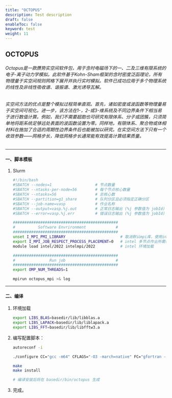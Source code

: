 ```yaml
---
title: "OCTOPUS"
description: Test description
draft: false
enableToc: false
keyword: test
weight: 11
---
```

## OCTOPUS
###### Octopus是一款赝势实空间软件包，用于含时电磁场下的一、二及三维有限系统的电子-离子动力学模拟。此软件基于Kohn-Sham框架的含时密度泛函理论，所有物理量于实空间规则网格下展开并执行实时模拟。软件已成功应用于多个物理系统的线性及非线性吸收谱、谐振谱、激光诱导瓦解。

###### 实空间方法的优点是整个模拟过程简单直观。首先，诸如密度或波函数等物理量易于实空间可视化。进一步，该方法在1-，2-或3-维系统及不同边界条件下相当易于进行数值计算。例如，我们不需要超胞也可研究有限体系、分子或团簇，只须简单地将距系统足够远处表面的波函数设置为零。同样地，有限体系、聚合物或体相材料在施加了合适的周期性边界条件后也能被加以研究。在实空间方法下只有一个收敛参数——网格步长，降低网格步长通常能有效提高计算结果质量。
***
#### 一、脚本模板
1. Slurm
    ```bash
    #!/bin/bash
    #SBATCH --nodes=1                   # 节点数量
    #SBATCH --ntasks-per-node=56        # 每个节点核心数量
    #SBATCH --ntasks=56                 # 总核心数
    #SBATCH --partition=g1_share        # 队列分区且必须指定正确分区
    #SBATCH --job-name=vasp             # 作业名称
    #SBATCH --output=vasp.%j.out        # 正常日志输出 (%j 参数值为 jobId)
    #SBATCH --error=vasp.%j.err         # 错误日志输出 (%j 参数值为 jobId)

    ##############################################
    #          Software Envrironment             #
    ##############################################
    unset I_MPI_PMI_LIBRARY                        # 取消默认mpi库，使用intel自带
    export I_MPI_JOB_RESPECT_PROCESS_PLACEMENT=0   # intel 多节点作业所需修改参数
    module load intel/2022 intelmpi/2022           # intel 环境加载

    ##############################################
    #               Run job                      #
    ##############################################
    export OMP_NUM_THREADS=1

    mpirun octopus_mpi >& log
    ```

***

#### 二、编译

1. 环境加载

    ```bash
    export LIBS_BLAS=basedir/lib/libblas.a
    export LIBS_LAPACK=basedir/lib/liblapack.a
    export LIBS_FFT=basedir/lib/libfftw3.a
    ```

2. 编写配置脚本：

    ```bash
    autoreconf -i

    ./configure CC="gcc -m64" CFLAGS="-O3 -march=native" FC="gfortran -m64" FCFLAGS="-O3 -ffree-line-length-none" --prefix=basedir  --with-gsl-prefix=basedir --with-libxc-prefix=basedir  --with-fftw-prefix=basedir

    make
    make install

    # 编译安装后将在 basedir/bin/octopus 生成
    ```

3. 完成。
